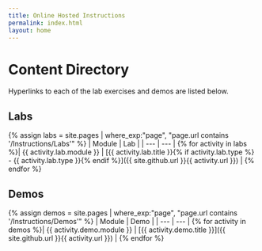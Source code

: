 ```yaml
---
title: Online Hosted Instructions
permalink: index.html
layout: home
---
```


# Content Directory

Hyperlinks to each of the lab exercises and demos are listed below.

## Labs

{% assign labs = site.pages | where_exp:"page", "page.url contains '/Instructions/Labs'" %}
| Module | Lab |
| --- | --- |
{% for activity in labs  %}| {{ activity.lab.module }} | [{{ activity.lab.title }}{% if activity.lab.type %} - {{ activity.lab.type }}{% endif %}]({{ site.github.url }}{{ activity.url }}) |
{% endfor %}

## Demos

{% assign demos = site.pages | where_exp:"page", "page.url contains '/Instructions/Demos'" %}
| Module | Demo |
| --- | --- |
{% for activity in demos  %}| {{ activity.demo.module }} | [{{ activity.demo.title }}]({{ site.github.url }}{{ activity.url }}) |
{% endfor %}
